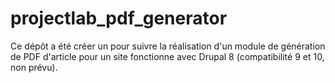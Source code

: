 # projectlab_pdf_generator
Ce dépôt a été créer un pour suivre la réalisation d'un module de génération de PDF d'article pour un site fonctionne avec Drupal 8 (compatibilité 9 et 10, non prévu).
